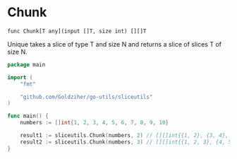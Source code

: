 # Chunk

`func Chunk[T any](input []T, size int) [][]T `

Unique takes a slice of type T and size N and returns a slice of slices T of size N.

```go
package main

import (
	"fmt"

	"github.com/Goldziher/go-utils/sliceutils"
)

func main() {
	numbers := []int{1, 2, 3, 4, 5, 6, 7, 8, 9, 10}

	result1 := sliceutils.Chunk(numbers, 2) // [][]int{{1, 2}, {3, 4}, {5, 6}, {7, 8}, {9, 10}}
	result2 := sliceutils.Chunk(numbers, 3) // [][]int{{1, 2, 3}, {4, 5, 6}, {7, 8, 9}, {10}}
}
```

